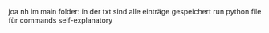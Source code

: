 joa nh
im main folder:
  in der txt sind alle einträge gespeichert
  run python file für commands
  self-explanatory
